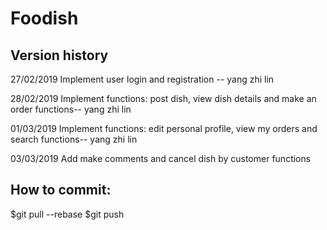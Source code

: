 # Foodish

## Version history

27/02/2019 Implement user login and registration -- yang zhi lin

28/02/2019 Implement functions: post dish, view dish details and make an order functions-- yang zhi lin

01/03/2019 Implement functions: edit personal profile, view my orders and search functions-- yang zhi lin

03/03/2019 Add make comments and cancel dish by customer functions

## How to commit:

$git pull --rebase
$git push



